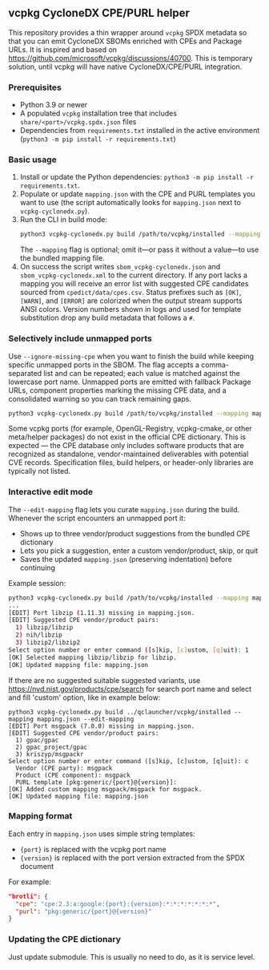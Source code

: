 ## vcpkg CycloneDX CPE/PURL helper

This repository provides a thin wrapper around `vcpkg` SPDX metadata so that you can emit CycloneDX SBOMs enriched with CPEs and Package URLs. It is inspired and based on https://github.com/microsoft/vcpkg/discussions/40700. This is temporary solution, until vcpkg will have native CycloneDX/CPE/PURL integration.

### Prerequisites
- Python 3.9 or newer
- A populated `vcpkg` installation tree that includes `share/<port>/vcpkg.spdx.json` files
- Dependencies from `requirements.txt` installed in the active environment (`python3 -m pip install -r requirements.txt`)

### Basic usage
1. Install or update the Python dependencies: `python3 -m pip install -r requirements.txt`.
2. Populate or update `mapping.json` with the CPE and PURL templates you want to use (the script automatically looks for `mapping.json` next to `vcpkg-cyclonedx.py`).
3. Run the CLI in build mode:
   ```bash
   python3 vcpkg-cyclonedx.py build /path/to/vcpkg/installed --mapping mapping.json
   ```
   The `--mapping` flag is optional; omit it—or pass it without a value—to use the bundled mapping file.
4. On success the script writes `sbom_vcpkg-cyclonedx.json` and `sbom_vcpkg-cyclonedx.xml` to the current directory. If any port lacks a mapping you will receive an error list with suggested CPE candidates sourced from `cpedict/data/cpes.csv`. Status prefixes such as `[OK]`, `[WARN]`, and `[ERROR]` are colorized when the output stream supports ANSI colors. Version numbers shown in logs and used for template substitution drop any build metadata that follows a `#`.

### Selectively include unmapped ports
Use `--ignore-missing-cpe` when you want to finish the build while keeping specific unmapped ports in the SBOM. The flag accepts a comma-separated list and can be repeated; each value is matched against the lowercase port name. Unmapped ports are emitted with fallback Package URLs, component properties marking the missing CPE data, and a consolidated warning so you can track remaining gaps.
```bash
python3 vcpkg-cyclonedx.py build /path/to/vcpkg/installed --mapping mapping.json --ignore-missing-cpe brotli,zlib
```

Some vcpkg ports (for example, OpenGL-Registry, vcpkg-cmake, or other meta/helper packages) do not exist in the official CPE dictionary.
This is expected — the CPE database only includes software products that are recognized as standalone, vendor-maintained deliverables with potential CVE records.
Specification files, build helpers, or header-only libraries are typically not listed.

### Interactive edit mode
The `--edit-mapping` flag lets you curate `mapping.json` during the build. Whenever the script encounters an unmapped port it:
- Shows up to three vendor/product suggestions from the bundled CPE dictionary
- Lets you pick a suggestion, enter a custom vendor/product, skip, or quit
- Saves the updated `mapping.json` (preserving indentation) before continuing

Example session:
```bash
python3 vcpkg-cyclonedx.py build /path/to/vcpkg/installed --mapping mapping.json --edit-mapping
...
[EDIT] Port libzip (1.11.3) missing in mapping.json.
[EDIT] Suggested CPE vendor/product pairs:
  1) libzip/libzip
  2) nih/libzip
  3) libzip2/libzip2
Select option number or enter command ([s]kip, [c]ustom, [q]uit): 1
[OK] Selected mapping libzip/libzip for libzip.
[OK] Updated mapping file: mapping.json
```

If there are no suggested suitable suggested variants, use https://nvd.nist.gov/products/cpe/search for search port name and select and fill 'custom' option, like in example below:

```
python3 vcpkg-cyclonedx.py build ../qclauncher/vcpkg/installed --mapping mapping.json --edit-mapping
[EDIT] Port msgpack (7.0.0) missing in mapping.json.
[EDIT] Suggested CPE vendor/product pairs:
  1) gpac/gpac
  2) gpac_project/gpac
  3) kriszyp/msgpackr
Select option number or enter command ([s]kip, [c]ustom, [q]uit): c
  Vendor (CPE party): msgpack
  Product (CPE component): msgpack
  PURL template [pkg:generic/{port}@{version}]: 
[OK] Added custom mapping msgpack/msgpack for msgpack.
[OK] Updated mapping file: mapping.json
```

### Mapping format
Each entry in `mapping.json` uses simple string templates:
- `{port}` is replaced with the vcpkg port name
- `{version}` is replaced with the port version extracted from the SPDX document

For example:
```json
"brotli": {
  "cpe": "cpe:2.3:a:google:{port}:{version}:*:*:*:*:*:*:*",
  "purl": "pkg:generic/{port}@{version}"
}
```

### Updating the CPE dictionary
Just update submodule. This is usually no need to do, as it is service level.
